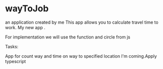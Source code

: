 # wayToJob
</i>an application created by me</i>
This app allows you to calculate travel time to work. 
My new app .

For implementation we will use the function and circle from js

Tasks:

App for count way and time on way to specified location
I'm coming.Apply typescript
